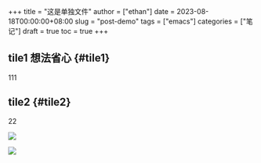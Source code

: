 +++
title = "这是单独文件"
author = ["ethan"]
date = 2023-08-18T00:00:00+08:00
slug = "post-demo"
tags = ["emacs"]
categories = ["笔记"]
draft = true
toc = true
+++
    
## tile1 <span class="tag"><span class="__">想法</span><span class="__">省心</span></span> {#tile1}

111


## tile2 {#tile2}

22

![](/img/16-48-22_5_screenshot.png)

![](/img/17-07-50_5_screenshot.png)

